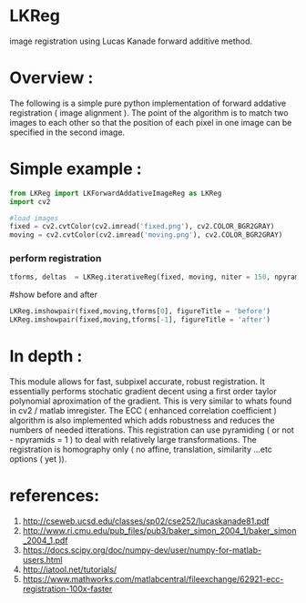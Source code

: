 # LKReg
image registration using Lucas Kanade forward additive method.

# Overview  :
The following is a simple pure python implementation of forward addative registration ( image alignment ). The point of the algorithm is to match two images to each other so that the position of each pixel in one image can be specified in the second image. 

# Simple example  : 

```python
from LKReg import LKForwardAddativeImageReg as LKReg
import cv2
 ```
```python
#load images 
fixed = cv2.cvtColor(cv2.imread('fixed.png'), cv2.COLOR_BGR2GRAY)
moving = cv2.cvtColor(cv2.imread('moving.png'), cv2.COLOR_BGR2GRAY)
```
### perform registration
```python
tforms, deltas  = LKReg.iterativeReg(fixed, moving, niter = 150, npyramids = 2)
```
#show before and after
```python
LKReg.imshowpair(fixed,moving,tforms[0], figureTitle = 'before')
LKReg.imshowpair(fixed,moving,tforms[-1], figureTitle = 'after')
```

# In depth  :
This module allows for fast, subpixel accurate, robust registration. It essentially performs stochatic gradient decent using a first order taylor polynomial aproximation of the gradient. This is very similar to whats found in cv2 / matlab imregister. The ECC ( enhanced correlation coefficient ) algorithm is also implemented which adds robustness and reduces the numbers of needed itterations. This registration can use pyramiding ( or not - npyramids = 1 ) to deal with relatively large transformations. The registration is homography only ( no affine, translation, similarity ...etc options ( yet )). 


# references:
1) http://cseweb.ucsd.edu/classes/sp02/cse252/lucaskanade81.pdf
2) http://www.ri.cmu.edu/pub_files/pub3/baker_simon_2004_1/baker_simon_2004_1.pdf
3) https://docs.scipy.org/doc/numpy-dev/user/numpy-for-matlab-users.html
4) http://iatool.net/tutorials/
5) https://www.mathworks.com/matlabcentral/fileexchange/62921-ecc-registration-100x-faster

